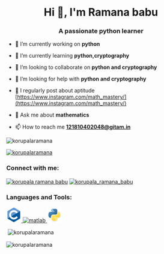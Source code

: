 <h1 align="center">Hi 👋, I'm Ramana babu</h1>
<h3 align="center">A passionate python learner</h3>


- 🔭 I’m currently working on **python**
 
- 🌱 I’m currently learning **python,cryptography**

- 👯 I’m looking to collaborate on **python and cryptography**

- 🤝 I’m looking for help with **python and cryptography**

- 📝 I regularly post about aptitude [https://www.instagram.com/math_mastery/](https://www.instagram.com/math_mastery/)

- 💬 Ask me about **mathematics**

- 📫 How to reach me **121810402048@gitam.in**

<p align="left"> <img src="https://komarev.com/ghpvc/?username=korupalaramana&label=Profile%20views&color=0e75b6&style=flat" alt="korupalaramana" /> </p>

<p align="left"> <a href="https://github.com/ryo-ma/github-profile-trophy"><img src="https://github-profile-trophy.vercel.app/?username=korupalaramana" alt="korupalaramana" /></a> </p>

<h3 align="left">Connect with me:</h3>
<p align="left">
<a href="https://www.linkedin.com/in/korupala-ramana-babu-3565741bb/" target="blank"><img align="center" src="https://raw.githubusercontent.com/rahuldkjain/github-profile-readme-generator/master/src/images/icons/Social/linked-in-alt.svg" alt="korupala ramana babu" height="30" width="40" /></a>
<a href="https://instagram.com/korupala_ramana_babu" target="blank"><img align="center" src="https://raw.githubusercontent.com/rahuldkjain/github-profile-readme-generator/master/src/images/icons/Social/instagram.svg" alt="korupala_ramana_babu" height="30" width="40" /></a>
</p>

<h3 align="left">Languages and Tools:</h3>
<p align="left"> <a href="https://www.cprogramming.com/" target="_blank"> <img src="https://raw.githubusercontent.com/devicons/devicon/master/icons/c/c-original.svg" alt="c" width="40" height="40"/> </a> <a href="https://www.mathworks.com/" target="_blank"> <img src="https://upload.wikimedia.org/wikipedia/commons/2/21/Matlab_Logo.png" alt="matlab" width="40" height="40"/> </a> <a href="https://www.python.org" target="_blank"> <img src="https://raw.githubusercontent.com/devicons/devicon/master/icons/python/python-original.svg" alt="python" width="40" height="40"/> </a> </p>

<p>&nbsp;<img align="center" src="https://github-readme-stats.vercel.app/api?username=korupalaramana&show_icons=true&locale=en" alt="korupalaramana" /></p>

<p><img align="center" src="https://github-readme-streak-stats.herokuapp.com/?user=korupalaramana&" alt="korupalaramana" /></p>
